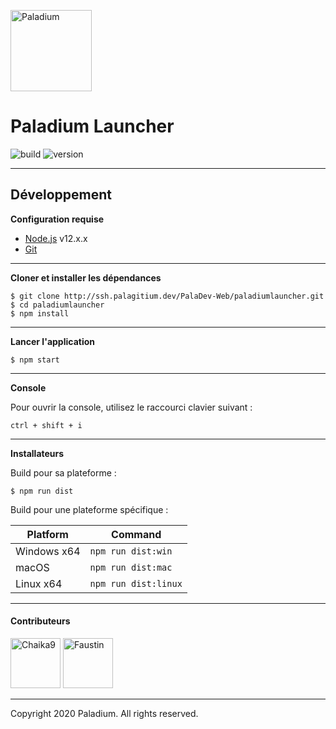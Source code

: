 <p><img  src="./logo.png" height="130px" alt="Paladium"></p>

<h1>Paladium Launcher</h1>

<p>
    <img src="https://img.shields.io/badge/build-passing-dark_green.svg?style=for-the-badge" alt="build">
    <img src="https://img.shields.io/badge/version-1.0.0--beta.4(0.0.01--d18)-dark_green.svg?style=for-the-badge" alt="version">
</p>

---

## Développement

**Configuration requise**

* [Node.js][nodejs] v12.x.x
* [Git][git]

---

**Cloner et installer les dépendances**

```console
$ git clone http://ssh.palagitium.dev/PalaDev-Web/paladiumlauncher.git
$ cd paladiumlauncher
$ npm install
```

---

**Lancer l'application**

```console
$ npm start
```

---

**Console**

Pour ouvrir la console, utilisez le raccourci clavier suivant :

```console
ctrl + shift + i
```

---

**Installateurs**

Build pour sa plateforme :

```console
$ npm run dist
```

Build pour une plateforme spécifique :

| Platform    | Command              |
| ----------- | -------------------- |
| Windows x64 | `npm run dist:win`   |
| macOS       | `npm run dist:mac`   |
| Linux x64   | `npm run dist:linux` |

---

#### Contributeurs
<p>
    <a href="https://palagitium.dev/Bestdevelop"><img width="80" src="https://palagitium.dev/uploads/-/system/user/avatar/5/avatar.png" alt="Chaika9"></a>
    <a href="https://palagitium.dev/Faustin"><img width="80" src="https://www.gravatar.com/avatar/321b531e47762a7c6eb21a05f1ec95f4?s=180&d=identicon" alt="Faustin"></a>
</p>

---
Copyright 2020 Paladium. All rights reserved.

[nodejs]: https://nodejs.org/en/ 'Node.js'
[git]: https://git-scm.com/ 'Git'